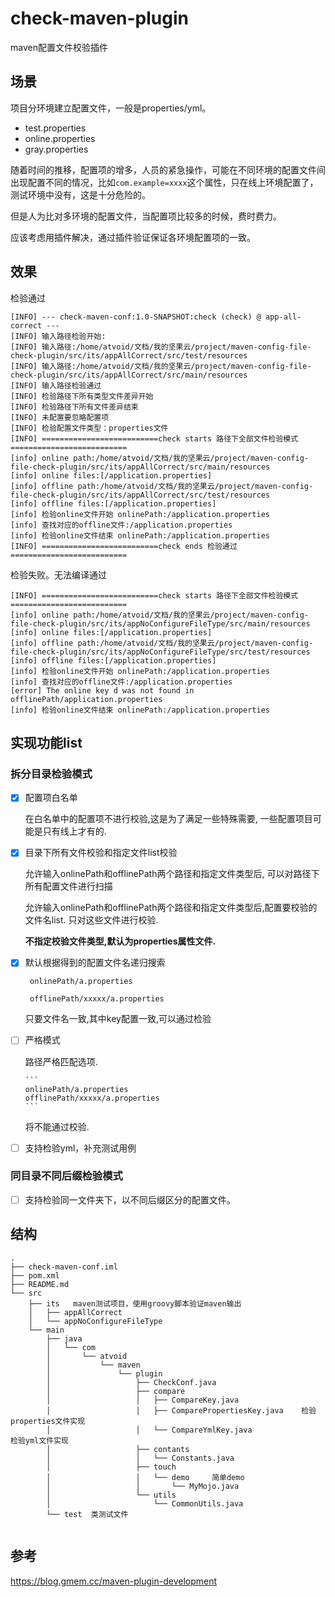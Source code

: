 # check-maven-plugin
maven配置文件校验插件

## 场景

项目分环境建立配置文件，一般是properties/yml。

- test.properties
- online.properties
- gray.properties

随着时间的推移，配置项的增多，人员的紧急操作，可能在不同环境的配置文件间出现配置不同的情况，比如`com.example=xxxx`这个属性，只在线上环境配置了，测试环境中没有，这是十分危险的。

但是人为比对多环境的配置文件，当配置项比较多的时候，费时费力。

应该考虑用插件解决，通过插件验证保证各环境配置项的一致。



## 效果

检验通过
```
[INFO] --- check-maven-conf:1.0-SNAPSHOT:check (check) @ app-all-correct ---
[INFO] 输入路径检验开始:
[INFO] 输入路径:/home/atvoid/文档/我的坚果云/project/maven-config-file-check-plugin/src/its/appAllCorrect/src/test/resources
[INFO] 输入路径:/home/atvoid/文档/我的坚果云/project/maven-config-file-check-plugin/src/its/appAllCorrect/src/main/resources
[INFO] 输入路径检验通过
[INFO] 检验路径下所有类型文件差异开始
[INFO] 检验路径下所有文件差异结束
[INFO] 未配置要忽略配置项
[INFO] 检验配置文件类型：properties文件
[INFO] ==========================check starts 路径下全部文件检验模式==========================
[info] online path:/home/atvoid/文档/我的坚果云/project/maven-config-file-check-plugin/src/its/appAllCorrect/src/main/resources
[info] online files:[/application.properties]
[info] offline path:/home/atvoid/文档/我的坚果云/project/maven-config-file-check-plugin/src/its/appAllCorrect/src/test/resources
[info] offline files:[/application.properties]
[info] 检验online文件开始 onlinePath:/application.properties
[info] 查找对应的offline文件:/application.properties
[info] 检验online文件结束 onlinePath:/application.properties
[INFO] ==========================check ends 检验通过==========================
```
检验失败。无法编译通过

```
[INFO] ==========================check starts 路径下全部文件检验模式==========================
[info] online path:/home/atvoid/文档/我的坚果云/project/maven-config-file-check-plugin/src/its/appNoConfigureFileType/src/main/resources
[info] online files:[/application.properties]
[info] offline path:/home/atvoid/文档/我的坚果云/project/maven-config-file-check-plugin/src/its/appNoConfigureFileType/src/test/resources
[info] offline files:[/application.properties]
[info] 检验online文件开始 onlinePath:/application.properties
[info] 查找对应的offline文件:/application.properties
[error] The online key d was not found in offlinePath/application.properties
[info] 检验online文件结束 onlinePath:/application.properties
```



## 实现功能list

### 拆分目录检验模式
- [x] 配置项白名单

    在白名单中的配置项不进行校验,这是为了满足一些特殊需要,
    一些配置项目可能是只有线上才有的.
    
- [x] 目录下所有文件校验和指定文件list校验

    允许输入onlinePath和offlinePath两个路径和指定文件类型后,
    可以对路径下所有配置文件进行扫描
    
    允许输入onlinePath和offlinePath两个路径和指定文件类型后,配置要校验的文件名list.
    只对这些文件进行校验.
    
    **不指定校验文件类型,默认为properties属性文件.**   
    
- [x] 默认根据得到的配置文件名递归搜索

     ```
      onlinePath/a.properties 
      
      offlinePath/xxxxx/a.properties 
     ```
     只要文件名一致,其中key配置一致,可以通过检验

- [ ] 严格模式

     路径严格匹配选项.
     
      ```
      onlinePath/a.properties      
      offlinePath/xxxxx/a.properties 
      ```
     将不能通过校验.
  
- [ ] 支持检验yml，补充测试用例

### 同目录不同后缀检验模式
- [ ] 支持检验同一文件夹下，以不同后缀区分的配置文件。


## 结构

```
.
├── check-maven-conf.iml
├── pom.xml
├── README.md
└── src
    ├── its   maven测试项目，使用groovy脚本验证maven输出
    │   ├── appAllCorrect
    │   └── appNoConfigureFileType
    └── main
        ├── java
        │   └── com
        │       └── atvoid
        │           └── maven
        │               └── plugin
        │                   ├── CheckConf.java
        │                   ├── compare
        │                   │   ├── CompareKey.java
        │                   │   ├── ComparePropertiesKey.java    检验properties文件实现
        │                   │   └── CompareYmlKey.java                  检验yml文件实现
        │                   ├── contants
        │                   │   └── Constants.java
        │                   ├── touch
        │                   │   └── demo     简单demo
        │                   │       └── MyMojo.java
        │                   └── utils
        │                       └── CommonUtils.java
        └── test  类测试文件
       
```

## 参考

https://blog.gmem.cc/maven-plugin-development     